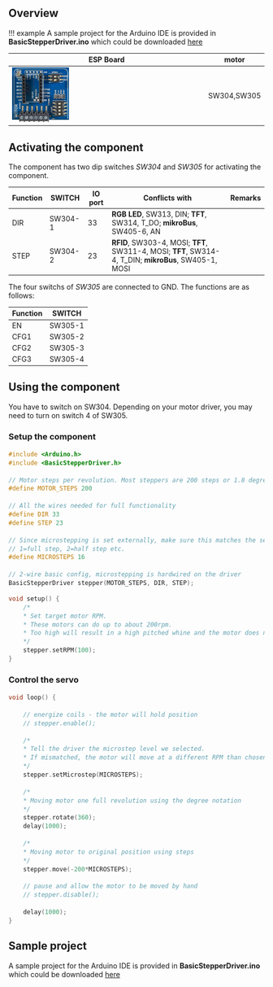 ## Overview

!!! example
    A sample project for the Arduino IDE is provided in **BasicStepperDriver.ino** which could be downloaded [here](../../source/esp32/BasicStepperDriver/BasicStepperDriver.ino)

ESP Board | motor
--- | ---
<img src="/images/esp32/block_motor.png"  width="30%"> | SW304,SW305

## Activating the component

The component has two dip switches *SW304* and *SW305* for activating the component.

|Function|SWITCH|IO port|Conflicts with|Remarks|
|------------------|----------|----------|----------|----------|
|DIR|SW304-1|33|**RGB LED**, SW313, DIN; **TFT**, SW314, T_DO; **mikroBus**, SW405-6, AN
|STEP|SW304-2|23|**RFID**, SW303-4, MOSI; **TFT**, SW311-4, MOSI; **TFT**, SW314-4, T_DIN; **mikroBus**, SW405-1, MOSI

The four switchs of *SW305* are connected to GND. The functions are as follows:

|Function|SWITCH|
|------------------|----------|
|EN|SW305-1|
|CFG1|SW305-2|
|CFG2|SW305-3|
|CFG3|SW305-4|

## Using the component

You have to switch on SW304. 
Depending on your motor driver, you may need to turn on switch 4 of SW305.

### Setup the component

```c
#include <Arduino.h>
#include <BasicStepperDriver.h>

// Motor steps per revolution. Most steppers are 200 steps or 1.8 degrees/step
#define MOTOR_STEPS 200

// All the wires needed for full functionality
#define DIR 33
#define STEP 23

// Since microstepping is set externally, make sure this matches the selected mode
// 1=full step, 2=half step etc.
#define MICROSTEPS 16

// 2-wire basic config, microstepping is hardwired on the driver
BasicStepperDriver stepper(MOTOR_STEPS, DIR, STEP);

```

```c
void setup() {
    /*
    * Set target motor RPM.
    * These motors can do up to about 200rpm.
    * Too high will result in a high pitched whine and the motor does not move.
    */
    stepper.setRPM(100);
}
```
### Control the servo

```c
void loop() {

    // energize coils - the motor will hold position
    // stepper.enable();

    /*
    * Tell the driver the microstep level we selected.
    * If mismatched, the motor will move at a different RPM than chosen.
    */
    stepper.setMicrostep(MICROSTEPS);

    /*
    * Moving motor one full revolution using the degree notation
    */
    stepper.rotate(360);
    delay(1000);

    /*
    * Moving motor to original position using steps
    */
    stepper.move(-200*MICROSTEPS);

    // pause and allow the motor to be moved by hand
    // stepper.disable();

    delay(1000);
}
```

## Sample project

A sample project for the Arduino IDE is provided in **BasicStepperDriver.ino** which could be downloaded [here](../../source/esp32/BasicStepperDriver/BasicStepperDriver.ino)
